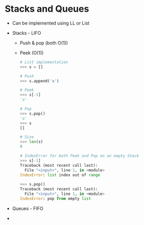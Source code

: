# Stacks and Queues

- Can be implemented using LL or List

- Stacks - LIFO

  - Push & pop (both O(1))

  - Peek (O(1))

    ```python
    # List implementation
    >>> s = []
    
    # Push
    >>> s.append('a')
    
    # Peek
    >>> s[-1]
    'a'
    
    # Pop
    >>> s.pop()
    'a'
    >>> s
    []
    
    # Size
    >>> len(s)
    0
    
    # IndexError for both Peek and Pop on an empty Stack
    >>> s[-1]
    Traceback (most recent call last):
      File "<input>", line 1, in <module>
    IndexError: list index out of range
      
    >>> s.pop()
    Traceback (most recent call last):
      File "<input>", line 1, in <module>
    IndexError: pop from empty list
    ```

- Queues - FIFO

- 